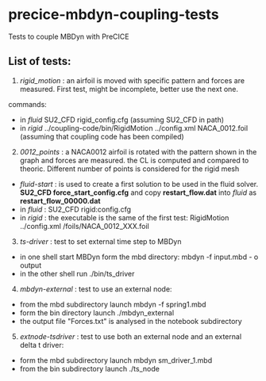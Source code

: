 # precice-mbdyn-coupling-tests
Tests to couple MBDyn with PreCICE

## List of tests:

1) *rigid_motion* : an airfoil is moved with specific pattern and forces are measured. First test, might be incomplete, better use the next one.

commands:
- in *fluid* SU2_CFD rigid_config.cfg   (assuming SU2_CFD in path)
- in *rigid* ../coupling-code/bin/RigidMotion ../config.xml NACA_0012.foil  (assuming that coupling code has been compiled)

2) *0012_points* : a NACA0012 airfoil is rotated with the pattern shown in the graph and forces are measured. the CL is computed and compared to theoric. Different number of points is considered for the rigid mesh

- *fluid-start* : is used to create a first solution to be used in the fluid solver. **SU2_CFD force_start_config.cfg** and copy **restart_flow.dat** into *fluid* as **restart_flow_00000.dat**
- in *fluid* :  SU2_CFD rigid:config.cfg 
- in *rigid* :  the executable is the same of the first test: RigidMotion ../config.xml /foils/NACA_0012_XXX.foil

3) *ts-driver* : test to set external time step to MBDyn

- in one shell start MBDyn form the mbd directory: mbdyn -f input.mbd - o output
- in the other shell run ./bin/ts_driver

4) *mbdyn-external* : test to use an external node:

- from the mbd subdirectory launch mbdyn -f spring1.mbd
- form the bin directory launch ./mbdyn_external
- the output file "Forces.txt" is analysed in the notebook subdirectory

5) *extnode-tsdriver* : test to use both an external node and an external delta t driver:

- form the mbd subdirectory launch mbdyn sm_driver_1.mbd
- from the bin subdirectory launch ./ts_node

